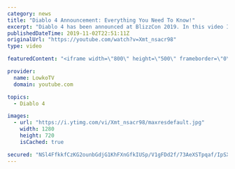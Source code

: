 ```yaml
---
category: news
title: "Diablo 4 Announcement: Everything You Need To Know!"
excerpt: "Diablo 4 has been announced at BlizzCon 2019. In this video I go over everything you need to know about this upcoming Blizzard Entertainment game."
publishedDateTime: 2019-11-02T22:51:11Z
originalUrl: "https://youtube.com/watch?v=Xmt_nsacr98"
type: video

featuredContent: "<iframe width=\"800\" height=\"500\" frameborder=\"0\" src=\"https://www.youtube.com/embed/Xmt_nsacr98\" allow=\"accelerometer; autoplay; encrypted-media; gyroscope; picture-in-picture\" allowfullscreen></iframe>"

provider:
  name: LowkoTV
  domain: youtube.com

topics:
  - Diablo 4

images:
  - url: "https://i.ytimg.com/vi/Xmt_nsacr98/maxresdefault.jpg"
    width: 1280
    height: 720
    isCached: true

secured: "NSl4FfkkfCzKG2ounbGdjG1KhFXnGfkIUSp/V1gFDd2f/73AeXSTpqaf/IpSXmJ31UWACkLcczX/15BFe+hNAiqwCmXkXurKJP4jXhA+UKdNpb8bjvtf7BZ55EtuvccUcT9VFgY8yqtnLB6Vs1HzFAdJPnY1E7x/tQD7lZFikY/LOSVqr6X8w/8EZaOik/X4b4QVnPHHQBCQzuorW5k//IlDn3vGbkgb/Ef2cEJ99fHk50UouPC0hRaPebmstVi+XspefbUCHT8C1g7Vuv6QuIUaDstRbV7oBJ+3YySBBEiTYvfQQ8gOrSvjbOlENG1p4E/8/J+I5gKnxAjRLe55hSgvIWHHblAgK5h+4UBSgE44BGjWDmESd1mt7ecf9sljPp4EZ3g5gjwXhE58t7kOtpL8qf4MD7vrvm4wAx80BYKZDU/sF5cQw3F/jfhP2D/q;b+6dFTWquIR47ZTrATOK1w=="
---
```



